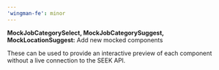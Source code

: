 ```yaml
---
'wingman-fe': minor
---
```


**MockJobCategorySelect, MockJobCategorySuggest, MockLocationSuggest:** Add new mocked components

These can be used to provide an interactive preview of each component without a live connection to the SEEK API.
